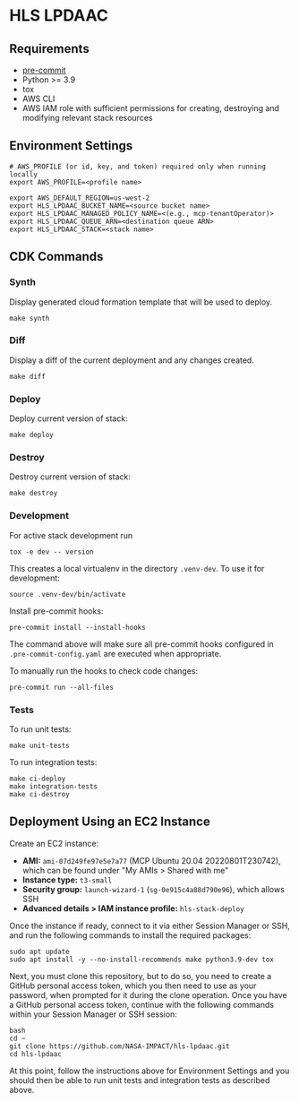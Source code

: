 # HLS LPDAAC

## Requirements

- [pre-commit](https://pre-commit.com/)
- Python >= 3.9
- tox
- AWS CLI
- AWS IAM role with sufficient permissions for creating, destroying and modifying
  relevant stack resources

## Environment Settings

```plain
# AWS_PROFILE (or id, key, and token) required only when running locally
export AWS_PROFILE=<profile name>

export AWS_DEFAULT_REGION=us-west-2
export HLS_LPDAAC_BUCKET_NAME=<source bucket name>
export HLS_LPDAAC_MANAGED_POLICY_NAME=<(e.g., mcp-tenantOperator)>
export HLS_LPDAAC_QUEUE_ARN=<destination queue ARN>
export HLS_LPDAAC_STACK=<stack name>
```

## CDK Commands

### Synth

Display generated cloud formation template that will be used to deploy.

```plain
make synth
```

### Diff

Display a diff of the current deployment and any changes created.

```plain
make diff
```

### Deploy

Deploy current version of stack:

```plain
make deploy
```

### Destroy

Destroy current version of stack:

```plain
make destroy
```

### Development

For active stack development run

```plain
tox -e dev -- version
```

This creates a local virtualenv in the directory `.venv-dev`.
To use it for development:

```plain
source .venv-dev/bin/activate
```

Install pre-commit hooks:

```plain
pre-commit install --install-hooks
```

The command above will make sure all pre-commit hooks configured in
`.pre-commit-config.yaml` are executed when appropriate.

To manually run the hooks to check code changes:

```plain
pre-commit run --all-files
```

### Tests

To run unit tests:

```plain
make unit-tests
```

To run integration tests:

```plain
make ci-deploy
make integration-tests
make ci-destroy
```

## Deployment Using an EC2 Instance

Create an EC2 instance:

- **AMI:** `ami-07d249fe97e5e7a77` (MCP Ubuntu 20.04 20220801T230742), which can be
  found under "My AMIs > Shared with me"
- **Instance type:** `t3-small`
- **Security group:** `launch-wizard-1` (`sg-0e915c4a88d790e96`), which allows SSH
- **Advanced details > IAM instance profile:** `hls-stack-deploy`

Once the instance if ready, connect to it via either Session Manager or SSH, and run
the following commands to install the required packages:

```plain
sudo apt update
sudo apt install -y --no-install-recommends make python3.9-dev tox
```

Next, you must clone this repository, but to do so, you need to create a GitHub personal
access token, which you then need to use as your password, when prompted for it during
the clone operation.  Once you have a GitHub personal access token, continue with the
following commands within your Session Manager or SSH session:

```plain
bash
cd ~
git clone https://github.com/NASA-IMPACT/hls-lpdaac.git
cd hls-lpdaac
```

At this point, follow the instructions above for Environment Settings and you
should then be able to run unit tests and integration tests as described above.
